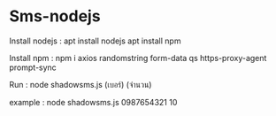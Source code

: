 # Sms-nodejs
Install nodejs : apt install nodejs
                 apt install npm

Install npm : npm i axios randomstring form-data qs https-proxy-agent prompt-sync

Run : node shadowsms.js (เบอร์) (จำนวน)

example : node shadowsms.js 0987654321 10
